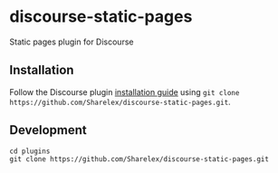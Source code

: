 # discourse-static-pages

Static pages plugin for Discourse

## Installation

Follow the Discourse plugin [installation guide](https://meta.discourse.org/t/install-a-plugin/19157) using `git clone https://github.com/Sharelex/discourse-static-pages.git`.

## Development

```
cd plugins
git clone https://github.com/Sharelex/discourse-static-pages.git
```
